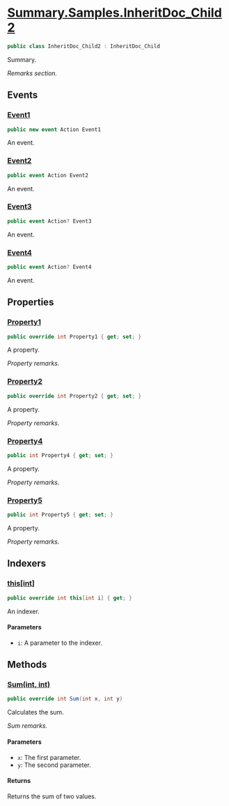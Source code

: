 # [Summary.Samples.InheritDoc_Child2](../src/Core/Samples/InheritDocSample.cs#L115)
```cs
public class InheritDoc_Child2 : InheritDoc_Child
```

Summary.

_Remarks section._

## Events
### [Event1](../src/Core/Samples/InheritDocSample.cs#L133)
```cs
public new event Action Event1
```

An event.

### [Event2](../src/Core/Samples/InheritDocSample.cs#L136)
```cs
public event Action Event2
```

An event.

### [Event3](../src/Core/Samples/InheritDocSample.cs#L139)
```cs
public event Action? Event3
```

An event.

### [Event4](../src/Core/Samples/InheritDocSample.cs#L139)
```cs
public event Action? Event4
```

An event.

## Properties
### [Property1](../src/Core/Samples/InheritDocSample.cs#L118)
```cs
public override int Property1 { get; set; }
```

A property.

_Property remarks._

### [Property2](../src/Core/Samples/InheritDocSample.cs#L121)
```cs
public override int Property2 { get; set; }
```

A property.

_Property remarks._

### [Property4](../src/Core/Samples/InheritDocSample.cs#L124)
```cs
public int Property4 { get; set; }
```

A property.

_Property remarks._

### [Property5](../src/Core/Samples/InheritDocSample.cs#L127)
```cs
public int Property5 { get; set; }
```

A property.

_Property remarks._

## Indexers
### [this[int]](../src/Core/Samples/InheritDocSample.cs#L130)
```cs
public override int this[int i] { get; }
```

An indexer.

#### Parameters
- `i`: A parameter to the indexer.

## Methods
### [Sum(int, int)](../src/Core/Samples/InheritDocSample.cs#L145)
```cs
public override int Sum(int x, int y)
```

Calculates the sum.

_Sum remarks._

#### Parameters
- `x`: The first parameter.
- `y`: The second parameter.

#### Returns
Returns the sum of two values.

